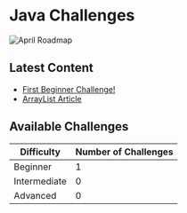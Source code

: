 # Java Challenges
![April Roadmap](https://i.imgur.com/VLlzFFA.png)

## Latest Content
- [First Beginner Challenge!](https://github.com/DavidHancu/JavaChallenges/tree/main/Challenges/Beginner/Simple%20Quiz%20(Modular))
- [ArrayList Article](https://github.com/DavidHancu/JavaChallenges/wiki/ArrayList)

## Available Challenges
| **Difficulty** | **Number of Challenges** |
|----------------|--------------------------|
| Beginner       | 1                        |
| Intermediate   | 0                        |
| Advanced       | 0                        |
